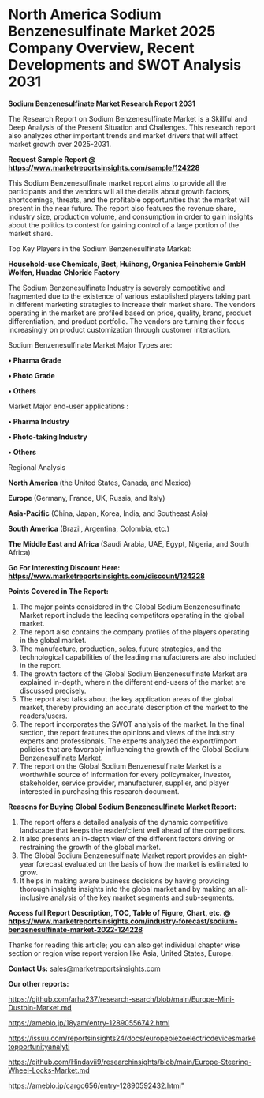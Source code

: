 # North America Sodium Benzenesulfinate Market 2025 Company Overview, Recent Developments and SWOT Analysis 2031

<strong>Sodium Benzenesulfinate Market Research Report 2031</strong>

The Research Report on Sodium Benzenesulfinate Market is a Skillful and Deep Analysis of the Present Situation and Challenges. This research report also analyzes other important trends and market drivers that will affect market growth over 2025-2031.

<strong>Request Sample Report @ <a href=https://www.marketreportsinsights.com/sample/124228>https://www.marketreportsinsights.com/sample/124228</a></strong>

This Sodium Benzenesulfinate market report aims to provide all the participants and the vendors will all the details about growth factors, shortcomings, threats, and the profitable opportunities that the market will present in the near future. The report also features the revenue share, industry size, production volume, and consumption in order to gain insights about the politics to contest for gaining control of a large portion of the market share.

Top Key Players in the Sodium Benzenesulfinate Market:

<strong>Household-use Chemicals, Best, Huihong, Organica Feinchemie GmbH Wolfen, Huadao Chloride Factory</strong>

The Sodium Benzenesulfinate Industry is severely competitive and fragmented due to the existence of various established players taking part in different marketing strategies to increase their market share. The vendors operating in the market are profiled based on price, quality, brand, product differentiation, and product portfolio. The vendors are turning their focus increasingly on product customization through customer interaction.

Sodium Benzenesulfinate Market Major Types are:

<strong>• Pharma Grade

• Photo Grade

• Others</strong>

Market Major end-user applications :

<strong>• Pharma Industry

• Photo-taking Industry

• Others</strong>

Regional Analysis

</u><strong><b>North America</b></strong> (the United States, Canada, and Mexico)

<strong><b>Europe </b></strong>(Germany, France, UK, Russia, and Italy)

<strong><b>Asia-Pacific</b></strong> (China, Japan, Korea, India, and Southeast Asia)

<strong><b>South America</b></strong> (Brazil, Argentina, Colombia, etc.)

<strong><b>The Middle East and Africa</b></strong> (Saudi Arabia, UAE, Egypt, Nigeria, and South Africa)

<strong>Go For Interesting Discount Here: <a href=https://www.marketreportsinsights.com/discount/124228>https://www.marketreportsinsights.com/discount/124228</a></strong>

<strong>Points Covered in The Report:</strong>
<ol>
  <li>The major points considered in the Global Sodium Benzenesulfinate Market report include the leading competitors operating in the global market.</li>
  <li>The report also contains the company profiles of the players operating in the global market.</li>
  <li>The manufacture, production, sales, future strategies, and the technological capabilities of the leading manufacturers are also included in the report.</li>
  <li>The growth factors of the Global Sodium Benzenesulfinate Market are explained in-depth, wherein the different end-users of the market are discussed precisely.</li>
  <li>The report also talks about the key application areas of the global market, thereby providing an accurate description of the market to the readers/users.</li>
  <li>The report incorporates the SWOT analysis of the market. In the final section, the report features the opinions and views of the industry experts and professionals. The experts analyzed the export/import policies that are favorably influencing the growth of the Global Sodium Benzenesulfinate Market.</li>
  <li>The report on the Global Sodium Benzenesulfinate Market is a worthwhile source of information for every policymaker, investor, stakeholder, service provider, manufacturer, supplier, and player interested in purchasing this research document.</li>
</ol>
<strong>Reasons for Buying Global Sodium Benzenesulfinate Market Report:</strong>

<ol>
  <li>The report offers a detailed analysis of the dynamic competitive landscape that keeps the reader/client well ahead of the competitors.</li>
  <li>It also presents an in-depth view of the different factors driving or restraining the growth of the global market.</li>
  <li>The Global Sodium Benzenesulfinate Market report provides an eight-year forecast evaluated on the basis of how the market is estimated to grow.</li>
  <li>It helps in making aware business decisions by having providing thorough insights insights into the global market and by making an all-inclusive analysis of the key market segments and sub-segments.</li>
</ol>
<strong>Access full Report Description, TOC, Table of Figure, Chart, etc. @ <a href=https://www.marketreportsinsights.com/industry-forecast/sodium-benzenesulfinate-market-2022-124228>https://www.marketreportsinsights.com/industry-forecast/sodium-benzenesulfinate-market-2022-124228</a></strong>


Thanks for reading this article; you can also get individual chapter wise section or region wise report version like Asia, United States, Europe.

<strong>Contact Us:</strong>
sales@marketreportsinsights.com

<strong>Our other reports:</strong>

<a href=https://github.com/arha237/research-search/blob/main/Europe-Mini-Dustbin-Market.md>https://github.com/arha237/research-search/blob/main/Europe-Mini-Dustbin-Market.md</a>

<a href=https://ameblo.jp/18yam/entry-12890556742.html>https://ameblo.jp/18yam/entry-12890556742.html</a>

<a href=https://issuu.com/reportsinsights24/docs/europepiezoelectricdevicesmarketopportunityanalyti>https://issuu.com/reportsinsights24/docs/europepiezoelectricdevicesmarketopportunityanalyti</a>

<a href=https://github.com/Hindavii9/researchinsights/blob/main/Europe-Steering-Wheel-Locks-Market.md>https://github.com/Hindavii9/researchinsights/blob/main/Europe-Steering-Wheel-Locks-Market.md</a>

<a href=https://ameblo.jp/cargo656/entry-12890592432.html>https://ameblo.jp/cargo656/entry-12890592432.html</a>"
